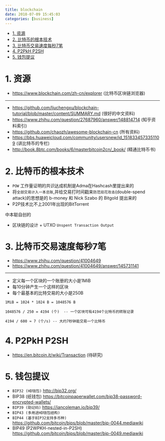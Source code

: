 ```yaml
---
title: blockchain
date: 2018-07-09 15:45:03
categories: [business]
---
```



<!-- TOC -->

- [1. 资源](#1-资源)
- [2. 比特币的根本技术](#2-比特币的根本技术)
- [3. 比特币交易速度每秒7笔](#3-比特币交易速度每秒7笔)
- [4. P2PkH P2SH](#4-p2pkh-p2sh)
- [5. 钱包提议](#5-钱包提议)

<!-- /TOC -->

<a id="markdown-1-资源" name="1-资源"></a>
# 1. 资源
* https://www.blockchain.com/zh-cn/explorer (比特币区块链浏览器)

---

* https://github.com/liuchengxu/blockchain-tutorial/blob/master/content/SUMMARY.md (很好的中文资料)
* https://www.zhihu.com/question/27687960/answer/148814714 (知乎资料索引)
* https://github.com/chaozh/awesome-blockchain-cn (所有资料)
* https://bbs.huaweicloud.com/community/usersnew/id_1518334573351109 (讲比特币的专栏)
* http://book.8btc.com/books/6/masterbitcoin2cn/_book/ (精通比特币书)

<a id="markdown-2-比特币的根本技术" name="2-比特币的根本技术"></a>
# 2. 比特币的根本技术


* `POW` 工作量证明的共识达成机制是Adma在Hashcash里提出来的
* 将`全部交易计入一本总账`,并给交易打时间戳来`防范双花攻击`(double-spend attack)的思想是的 b-money 和 Nick Szabo 的 Bitgold 提出来的
* P2P技术比不上2001年出现的BitTorrent

中本聪自创的
* 区块链的设计 + UTXO `Unspent Transaction Output`


<a id="markdown-3-比特币交易速度每秒7笔" name="3-比特币交易速度每秒7笔"></a>
# 3. 比特币交易速度每秒7笔

* https://www.zhihu.com/question/41004649
* https://www.zhihu.com/question/41004649/answer/145731141

---
* 定义每一个区块的一个账册的大小是1MiB
* 每10分钟产生一个这样的区块
* 每个最基本的比特交易的大小是250B

```
1MiB = 1024 * 1024 B = 1048576 B

1048576 / 250 = 4194 (个)  -- 一个区块可有4194个比特币的转账记录

4194 / 600 ≈ 7 (个/s) -- 大约7秒钟能交易一个比特币
```


<a id="markdown-4-p2pkh-p2sh" name="4-p2pkh-p2sh"></a>
# 4. P2PkH P2SH

* https://en.bitcoin.it/wiki/Transaction (待研究)


<a id="markdown-5-钱包提议" name="5-钱包提议"></a>
# 5. 钱包提议

* `BIP32 (HD钱包)` http://bip32.org/
* BIP38 (纸钱包) https://bitcoinpaperwallet.com/bip38-password-encrypted-wallets/
* `BIP39 (助记码)` https://iancoleman.io/bip39/
* `BIP43 (多用途HD钱包结构)`
* `BIP44 (基于BIP32支持多币种)` https://github.com/bitcoin/bips/blob/master/bip-0044.mediawiki
* BIP49 (P2WPKH-nested-in-P2SH) https://github.com/bitcoin/bips/blob/master/bip-0049.mediawiki
